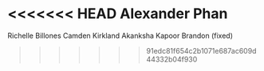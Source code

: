<<<<<<< HEAD
Alexander Phan
=======
Richelle Billones
Camden Kirkland
Akanksha Kapoor
Brandon (fixed)
>>>>>>> 91edc81f654c2b1071e687ac609d44332b04f930
